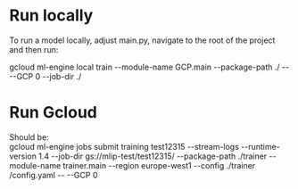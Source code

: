 # Run locally
To run a model locally, adjust main.py, navigate to the root of the project and then run:

gcloud ml-engine local train --module-name GCP.main --package-path ./ -- --GCP 0 --job-dir ./

# Run Gcloud
Should be: \
gcloud ml-engine jobs submit training test12315 --stream-logs --runtime-version 1.4 --job-dir gs://mlip-test/test12315/ --package-path ./trainer --module-name trainer.main --region europe-west1 --config ./trainer
/config.yaml -- --GCP 0

